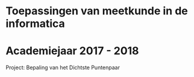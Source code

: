 # Toepassingen van meetkunde in de informatica
# Academiejaar 2017 - 2018
Project: Bepaling van het Dichtste Puntenpaar
